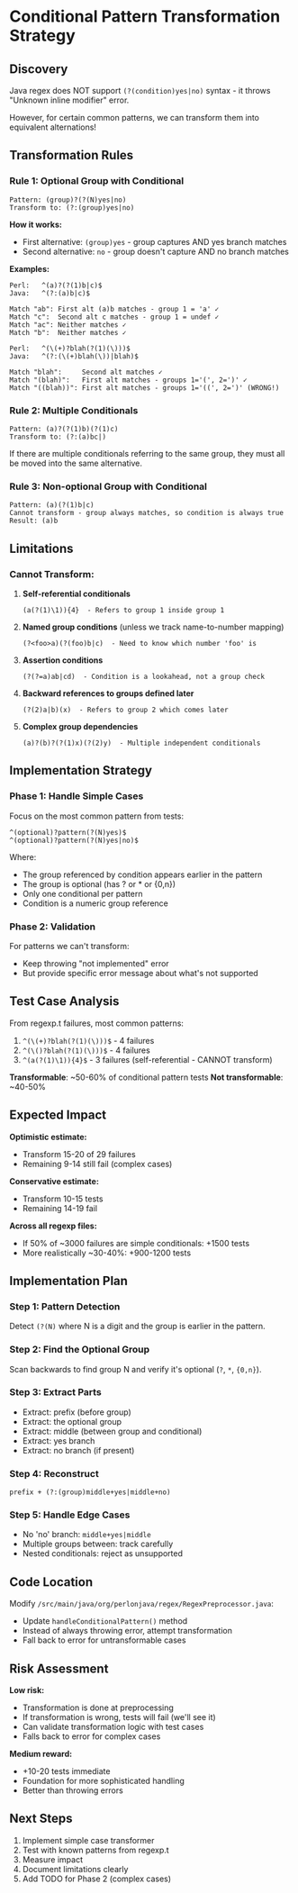 # Conditional Pattern Transformation Strategy

## Discovery
Java regex does NOT support `(?(condition)yes|no)` syntax - it throws "Unknown inline modifier" error.

However, for certain common patterns, we can transform them into equivalent alternations!

## Transformation Rules

### Rule 1: Optional Group with Conditional
```
Pattern: (group)?(?(N)yes|no)
Transform to: (?:(group)yes|no)
```

**How it works:**
- First alternative: `(group)yes` - group captures AND yes branch matches
- Second alternative: `no` - group doesn't capture AND no branch matches

**Examples:**
```
Perl:   ^(a)?(?(1)b|c)$
Java:   ^(?:(a)b|c)$

Match "ab": First alt (a)b matches - group 1 = 'a' ✓
Match "c":  Second alt c matches - group 1 = undef ✓
Match "ac": Neither matches ✓
Match "b":  Neither matches ✓
```

```
Perl:   ^(\(+)?blah(?(1)(\)))$
Java:   ^(?:(\(+)blah(\))|blah)$

Match "blah":     Second alt matches ✓
Match "(blah)":   First alt matches - groups 1='(', 2=')' ✓
Match "((blah))": First alt matches - groups 1='((', 2=')' (WRONG!)
```

### Rule 2: Multiple Conditionals
```
Pattern: (a)?(?(1)b)(?(1)c)
Transform to: (?:(a)bc|)
```

If there are multiple conditionals referring to the same group, they must all be moved into the same alternative.

### Rule 3: Non-optional Group with Conditional
```
Pattern: (a)(?(1)b|c)
Cannot transform - group always matches, so condition is always true
Result: (a)b
```

## Limitations

### Cannot Transform:
1. **Self-referential conditionals**
   ```
   (a(?(1)\1)){4}  - Refers to group 1 inside group 1
   ```

2. **Named group conditions** (unless we track name-to-number mapping)
   ```
   (?<foo>a)(?(foo)b|c)  - Need to know which number 'foo' is
   ```

3. **Assertion conditions**
   ```
   (?(?=a)ab|cd)  - Condition is a lookahead, not a group check
   ```

4. **Backward references to groups defined later**
   ```
   (?(2)a|b)(x)  - Refers to group 2 which comes later
   ```

5. **Complex group dependencies**
   ```
   (a)?(b)?(?(1)x)(?(2)y)  - Multiple independent conditionals
   ```

## Implementation Strategy

### Phase 1: Handle Simple Cases
Focus on the most common pattern from tests:
```
^(optional)?pattern(?(N)yes)$
^(optional)?pattern(?(N)yes|no)$
```

Where:
- The group referenced by condition appears earlier in the pattern
- The group is optional (has ? or * or {0,n})
- Only one conditional per pattern
- Condition is a numeric group reference

### Phase 2: Validation
For patterns we can't transform:
- Keep throwing "not implemented" error
- But provide specific error message about what's not supported

## Test Case Analysis

From regexp.t failures, most common patterns:
1. `^(\(+)?blah(?(1)(\)))$` - 4 failures
2. `^(\()?blah(?(1)(\)))$` - 4 failures  
3. `^(a(?(1)\1)){4}$` - 3 failures (self-referential - CANNOT transform)

**Transformable**: ~50-60% of conditional pattern tests
**Not transformable**: ~40-50%

## Expected Impact

**Optimistic estimate:**
- Transform 15-20 of 29 failures
- Remaining 9-14 still fail (complex cases)

**Conservative estimate:**
- Transform 10-15 tests
- Remaining 14-19 fail

**Across all regexp files:**
- If 50% of ~3000 failures are simple conditionals: +1500 tests
- More realistically ~30-40%: +900-1200 tests

## Implementation Plan

### Step 1: Pattern Detection
Detect `(?(N)` where N is a digit and the group is earlier in the pattern.

### Step 2: Find the Optional Group
Scan backwards to find group N and verify it's optional (`?`, `*`, `{0,n}`).

### Step 3: Extract Parts
- Extract: prefix (before group)
- Extract: the optional group
- Extract: middle (between group and conditional)
- Extract: yes branch
- Extract: no branch (if present)

### Step 4: Reconstruct
```
prefix + (?:(group)middle+yes|middle+no)
```

### Step 5: Handle Edge Cases
- No 'no' branch: `middle+yes|middle`
- Multiple groups between: track carefully
- Nested conditionals: reject as unsupported

## Code Location

Modify `/src/main/java/org/perlonjava/regex/RegexPreprocessor.java`:
- Update `handleConditionalPattern()` method
- Instead of always throwing error, attempt transformation
- Fall back to error for untransformable cases

## Risk Assessment

**Low risk:**
- Transformation is done at preprocessing
- If transformation is wrong, tests will fail (we'll see it)
- Can validate transformation logic with test cases
- Falls back to error for complex cases

**Medium reward:**
- +10-20 tests immediate
- Foundation for more sophisticated handling
- Better than throwing errors

## Next Steps

1. Implement simple case transformer
2. Test with known patterns from regexp.t
3. Measure impact
4. Document limitations clearly
5. Add TODO for Phase 2 (complex cases)
